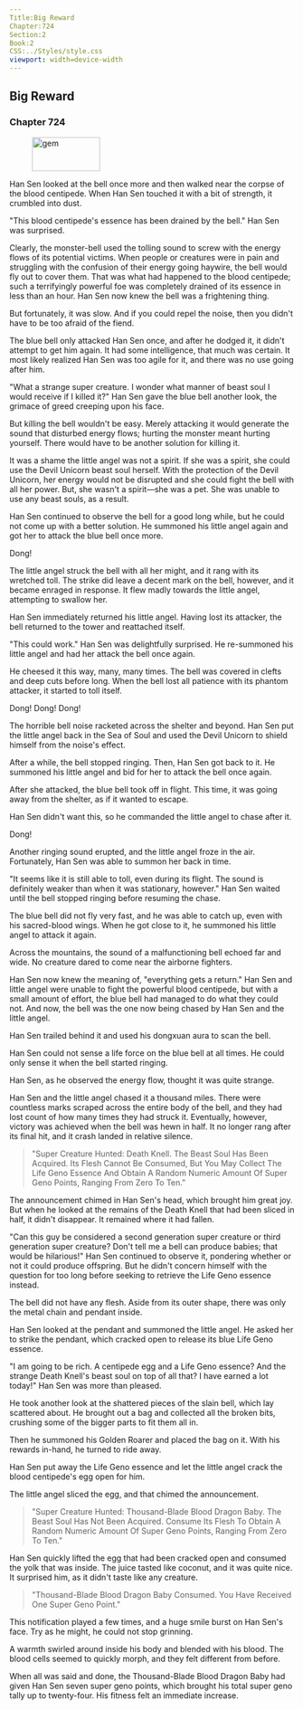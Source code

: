 ```yaml
---
Title:Big Reward 
Chapter:724 
Section:2 
Book:2 
CSS:../Styles/style.css 
viewport: width=device-width
---
```

  
## Big Reward
### Chapter 724
  
<figure>
	<img src="../Images/gem.gif" alt="gem" id="gem" width="120" height="60" />
</figure>
  

  
Han Sen looked at the bell once more and then walked near the corpse of the blood centipede. When Han Sen touched it with a bit of strength, it crumbled into dust.

"This blood centipede's essence has been drained by the bell." Han Sen was surprised.

Clearly, the monster-bell used the tolling sound to screw with the energy flows of its potential victims. When people or creatures were in pain and struggling with the confusion of their energy going haywire, the bell would fly out to cover them. That was what had happened to the blood centipede; such a terrifyingly powerful foe was completely drained of its essence in less than an hour. Han Sen now knew the bell was a frightening thing.

But fortunately, it was slow. And if you could repel the noise, then you didn't have to be too afraid of the fiend.

The blue bell only attacked Han Sen once, and after he dodged it, it didn't attempt to get him again. It had some intelligence, that much was certain. It most likely realized Han Sen was too agile for it, and there was no use going after him.

"What a strange super creature. I wonder what manner of beast soul I would receive if I killed it?" Han Sen gave the blue bell another look, the grimace of greed creeping upon his face.

But killing the bell wouldn't be easy. Merely attacking it would generate the sound that disturbed energy flows; hurting the monster meant hurting yourself. There would have to be another solution for killing it.

It was a shame the little angel was not a spirit. If she was a spirit, she could use the Devil Unicorn beast soul herself. With the protection of the Devil Unicorn, her energy would not be disrupted and she could fight the bell with all her power. But, she wasn't a spirit—she was a pet. She was unable to use any beast souls, as a result.

Han Sen continued to observe the bell for a good long while, but he could not come up with a better solution. He summoned his little angel again and got her to attack the blue bell once more.

Dong!

The little angel struck the bell with all her might, and it rang with its wretched toll. The strike did leave a decent mark on the bell, however, and it became enraged in response. It flew madly towards the little angel, attempting to swallow her.

Han Sen immediately returned his little angel. Having lost its attacker, the bell returned to the tower and reattached itself.

"This could work." Han Sen was delightfully surprised. He re-summoned his little angel and had her attack the bell once again.

He cheesed it this way, many, many times. The bell was covered in clefts and deep cuts before long. When the bell lost all patience with its phantom attacker, it started to toll itself.

Dong! Dong! Dong!

The horrible bell noise racketed across the shelter and beyond. Han Sen put the little angel back in the Sea of Soul and used the Devil Unicorn to shield himself from the noise's effect.

After a while, the bell stopped ringing. Then, Han Sen got back to it. He summoned his little angel and bid for her to attack the bell once again.

After she attacked, the blue bell took off in flight. This time, it was going away from the shelter, as if it wanted to escape.

Han Sen didn't want this, so he commanded the little angel to chase after it.

Dong!

Another ringing sound erupted, and the little angel froze in the air. Fortunately, Han Sen was able to summon her back in time.

"It seems like it is still able to toll, even during its flight. The sound is definitely weaker than when it was stationary, however." Han Sen waited until the bell stopped ringing before resuming the chase.

The blue bell did not fly very fast, and he was able to catch up, even with his sacred-blood wings. When he got close to it, he summoned his little angel to attack it again.

Across the mountains, the sound of a malfunctioning bell echoed far and wide. No creature dared to come near the airborne fighters.

Han Sen now knew the meaning of, "everything gets a return." Han Sen and little angel were unable to fight the powerful blood centipede, but with a small amount of effort, the blue bell had managed to do what they could not. And now, the bell was the one now being chased by Han Sen and the little angel.

Han Sen trailed behind it and used his dongxuan aura to scan the bell.

Han Sen could not sense a life force on the blue bell at all times. He could only sense it when the bell started ringing.

Han Sen, as he observed the energy flow, thought it was quite strange.

Han Sen and the little angel chased it a thousand miles. There were countless marks scraped across the entire body of the bell, and they had lost count of how many times they had struck it. Eventually, however, victory was achieved when the bell was hewn in half. It no longer rang after its final hit, and it crash landed in relative silence.

> "Super Creature Hunted: Death Knell. The Beast Soul Has Been Acquired. Its Flesh Cannot Be Consumed, But You May Collect The Life Geno Essence And Obtain A Random Numeric Amount Of Super Geno Points, Ranging From Zero To Ten."

The announcement chimed in Han Sen's head, which brought him great joy. But when he looked at the remains of the Death Knell that had been sliced in half, it didn't disappear. It remained where it had fallen.

"Can this guy be considered a second generation super creature or third generation super creature? Don't tell me a bell can produce babies; that would be hilarious!" Han Sen continued to observe it, pondering whether or not it could produce offspring. But he didn't concern himself with the question for too long before seeking to retrieve the Life Geno essence instead.

The bell did not have any flesh. Aside from its outer shape, there was only the metal chain and pendant inside.

Han Sen looked at the pendant and summoned the little angel. He asked her to strike the pendant, which cracked open to release its blue Life Geno essence.

"I am going to be rich. A centipede egg and a Life Geno essence? And the strange Death Knell's beast soul on top of all that? I have earned a lot today!" Han Sen was more than pleased.

He took another look at the shattered pieces of the slain bell, which lay scattered about. He brought out a bag and collected all the broken bits, crushing some of the bigger parts to fit them all in.

Then he summoned his Golden Roarer and placed the bag on it. With his rewards in-hand, he turned to ride away.

Han Sen put away the Life Geno essence and let the little angel crack the blood centipede's egg open for him.

The little angel sliced the egg, and that chimed the announcement.

> "Super Creature Hunted: Thousand-Blade Blood Dragon Baby. The Beast Soul Has Not Been Acquired. Consume Its Flesh To Obtain A Random Numeric Amount Of Super Geno Points, Ranging From Zero To Ten."

Han Sen quickly lifted the egg that had been cracked open and consumed the yolk that was inside. The juice tasted like coconut, and it was quite nice. It surprised him, as it didn't taste like any creature.

> "Thousand-Blade Blood Dragon Baby Consumed. You Have Received One Super Geno Point."

This notification played a few times, and a huge smile burst on Han Sen's face. Try as he might, he could not stop grinning.

A warmth swirled around inside his body and blended with his blood. The blood cells seemed to quickly morph, and they felt different from before.

When all was said and done, the Thousand-Blade Blood Dragon Baby had given Han Sen seven super geno points, which brought his total super geno tally up to twenty-four. His fitness felt an immediate increase.
